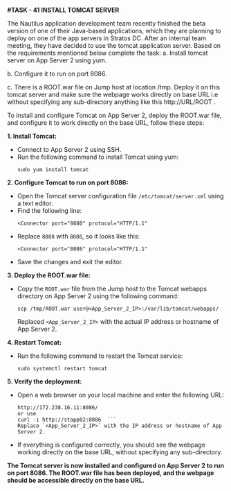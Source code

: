 **#TASK - 41 INSTALL TOMCAT SERVER**


The Nautilus application development team recently finished the beta version of one of their Java-based applications, which they are planning to deploy on one of the app servers in Stratos DC. After an internal team meeting, they have decided to use the tomcat application server. Based on the requirements mentioned below complete the task:
a. Install tomcat server on App Server 2 using yum.

b. Configure it to run on port 8086.

c. There is a ROOT.war file on Jump host at location /tmp. Deploy it on this tomcat server and make sure the webpage works directly on base URL i.e without specifying any sub-directory anything like this http://URL/ROOT .




To install and configure Tomcat on App Server 2, deploy the ROOT.war file, and configure it to work directly on the base URL, follow these steps:

**1. Install Tomcat:**
   - Connect to App Server 2 using SSH.
   - Run the following command to install Tomcat using yum:
     ```
     sudo yum install tomcat
     ```

**2. Configure Tomcat to run on port 8086:**
   - Open the Tomcat server configuration file `/etc/tomcat/server.xml` using a text editor.
   - Find the following line:
     ```
     <Connector port="8080" protocol="HTTP/1.1"
     ```
   - Replace `8080` with `8086`, so it looks like this:
     ```
     <Connector port="8086" protocol="HTTP/1.1"
     ```
   - Save the changes and exit the editor.

**3. Deploy the ROOT.war file:**
   - Copy the `ROOT.war` file from the Jump host to the Tomcat webapps directory on App Server 2 using the following command:
     ```
     scp /tmp/ROOT.war user@<App_Server_2_IP>:/var/lib/tomcat/webapps/ 
     ```
     Replaced `<App_Server_2_IP>` with the actual IP address or hostname of App Server 2.

**4. Restart Tomcat:**
   - Run the following command to restart the Tomcat service:
     
     ```
     sudo systemctl restart tomcat
     ```
    

**5. Verify the deployment:**
   - Open a web browser on your local machine and enter the following URL:
     ```
     http://172.238.16.11:8086/
     or use
     curl -i http://stapp02:8086  ```
     Replace `<App_Server_2_IP>` with the IP address or hostname of App Server 2.
   - If everything is configured correctly, you should see the webpage working directly on the base URL, without specifying any sub-directory.

**The Tomcat server is now installed and configured on App Server 2 to run on port 8086. The ROOT.war file has been deployed, and the webpage should be accessible directly on the base URL.**
